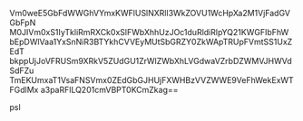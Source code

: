 Vm0weE5GbFdWWGhVYmxKWFlUSlNXRll3WkZOVU1WcHpXa2M1VjFadGVGbFpN
M0JIVm0xS1IyTkliRmRXCk0xSlFWbXhhUzJOc1duRldiRlpYQ21KWGFIbFhW
bEpDWlVaa1YxSnNiR3BTYkhCVVEyMUtSbGRZY0ZkWApTRUpFVmtSS1UxZEdT
bkppUjJoVFRUSm9XRkV5ZUdGU1ZrWlZWbXhLVGdwaVZrbDZWMVJHWVdSdFZu
TmEKUmxaT1VsaFNSVmx0ZEdGbGJHUjFXWHBzVVZWWE9VeFhWekExWTFGdlMx
a3paRFlLQ201cmVBPT0KCmZkag==

psl